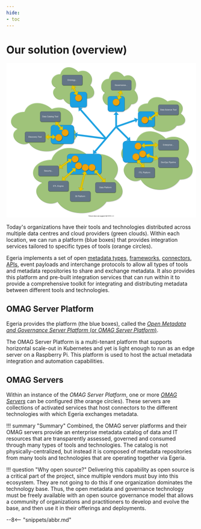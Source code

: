 ```yaml
---
hide:
- toc
---
```


<!-- SPDX-License-Identifier: CC-BY-4.0 -->
<!-- Copyright Contributors to the Egeria project. -->

# Our solution (overview)

![Distributed operation](egeria-distributed-operation.svg)

Today's organizations have their tools and technologies distributed across multiple data centres and cloud providers (green clouds). Within each location, we can run a platform (blue boxes) that provides integration services tailored to specific types of tools (orange circles).

Egeria implements a set of open [metadata types](/egeria-docs/types), [frameworks](/egeria-docs/frameworks), [connectors](/egeria-docs/connectors), [APIs](/egeria-docs/services/omrs), event payloads and interchange protocols to allow all types of tools and metadata repositories to share and exchange metadata. It also provides this platform and pre-built integration services that can run within it to provide a comprehensive toolkit for integrating and distributing metadata between different tools and technologies.

## OMAG Server Platform

Egeria provides the platform (the blue boxes), called the [*Open Metadata and Governance Server Platform* (or *OMAG Server Platform*)](/egeria-docs/concepts/omag-server-platform).

The OMAG Server Platform is a multi-tenant platform that supports horizontal scale-out in Kubernetes and yet is light enough to run as an edge server on a Raspberry Pi. This platform is used to host the actual metadata integration and automation capabilities.

## OMAG Servers

Within an instance of the *OMAG Server Platform*, one or more [*OMAG Servers*](/egeria-docs/concepts/omag-server) can be configured (the orange circles). These servers are collections of activated services that host connectors to the different technologies with which Egeria exchanges metadata.

!!! summary "Summary"
    Combined, the OMAG server platforms and their OMAG servers provide an enterprise metadata catalog of data and IT resources that are transparently assessed, governed and consumed through many types of tools and technologies. The catalog is not physically-centralized, but instead it is composed of metadata repositories from many tools and technologies that are operating together via Egeria.

!!! question "Why open source?"
    Delivering this capability as open source is a critical part of the project, since multiple vendors must buy into this ecosystem. They are not going to do this if one organization dominates the technology base. Thus, the open metadata and governance technology must be freely available with an open source governance model that allows a community of organizations and practitioners to develop and evolve the base, and then use it in their offerings and deployments.

--8<-- "snippets/abbr.md"
